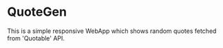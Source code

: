 # QuoteGen
This is a simple responsive WebApp which shows random quotes fetched from 'Quotable' API.
